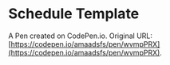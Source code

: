 # Schedule Template

A Pen created on CodePen.io. Original URL: [https://codepen.io/amaadsfs/pen/wvmpPRX](https://codepen.io/amaadsfs/pen/wvmpPRX).

